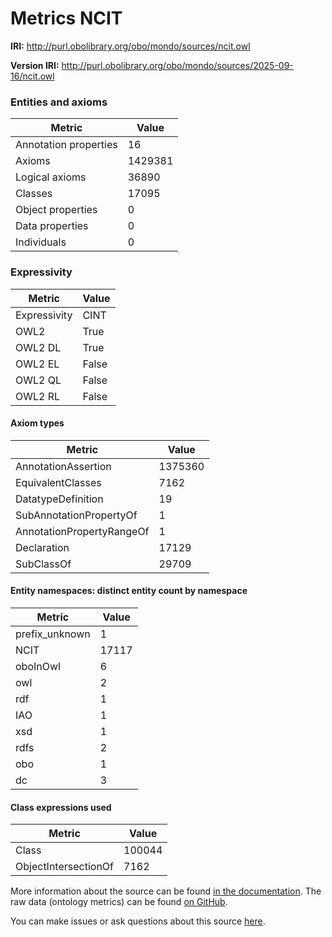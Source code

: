 # Metrics NCIT

**IRI:** http://purl.obolibrary.org/obo/mondo/sources/ncit.owl

**Version IRI:** http://purl.obolibrary.org/obo/mondo/sources/2025-09-16/ncit.owl

### Entities and axioms

| Metric | Value |
| ------ | ----- |
| Annotation properties | 16 |
| Axioms | 1429381 |
| Logical axioms | 36890 |
| Classes | 17095 |
| Object properties | 0 |
| Data properties | 0 |
| Individuals | 0 |


### Expressivity

| Metric | Value |
| ------ | ----- |
| Expressivity | CINT |
| OWL2 | True |
| OWL2 DL | True |
| OWL2 EL | False |
| OWL2 QL | False |
| OWL2 RL | False |

#### Axiom types

| Metric | Value |
| ------ | ----- |
| AnnotationAssertion | 1375360 |
| EquivalentClasses | 7162 |
| DatatypeDefinition | 19 |
| SubAnnotationPropertyOf | 1 |
| AnnotationPropertyRangeOf | 1 |
| Declaration | 17129 |
| SubClassOf | 29709 |


#### Entity namespaces: distinct entity count by namespace

| Metric | Value |
| ------ | ----- |
| prefix_unknown | 1 |
| NCIT | 17117 |
| oboInOwl | 6 |
| owl | 2 |
| rdf | 1 |
| IAO | 1 |
| xsd | 1 |
| rdfs | 2 |
| obo | 1 |
| dc | 3 |


#### Class expressions used

| Metric | Value |
| ------ | ----- |
| Class | 100044 |
| ObjectIntersectionOf | 7162 |


More information about the source can be found [in the documentation](../sources.md). The raw data (ontology metrics) can be found [on GitHub](https://github.com/monarch-initiative/mondo-ingest/tree/main/src/ontology/metadata).

You can make issues or ask questions about this source [here](https://github.com/monarch-initiative/mondo-ingest/issues).

